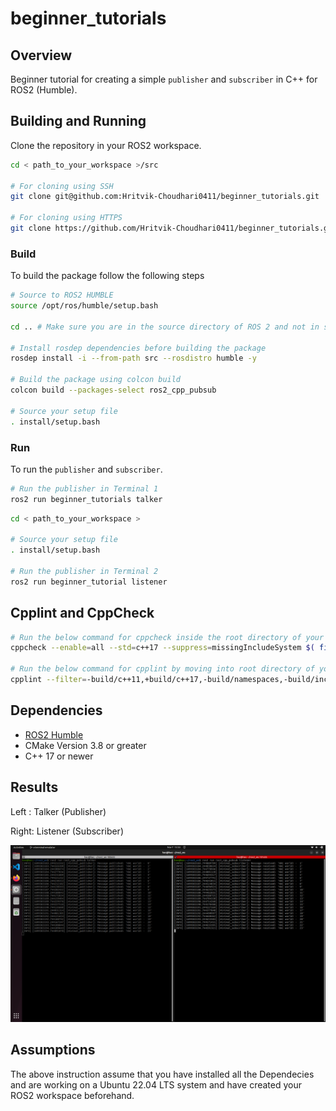 # beginner_tutorials

## Overview

Beginner tutorial for creating a simple `publisher` and `subscriber` in C++ for ROS2 (Humble).

## Building and Running

Clone the repository in your ROS2 workspace.

```sh
cd < path_to_your_workspace >/src

# For cloning using SSH
git clone git@github.com:Hritvik-Choudhari0411/beginner_tutorials.git

# For cloning using HTTPS
git clone https://github.com/Hritvik-Choudhari0411/beginner_tutorials.git
```

### Build

To build the package follow the following steps

```sh
# Source to ROS2 HUMBLE
source /opt/ros/humble/setup.bash

cd .. # Make sure you are in the source directory of ROS 2 and not in src

# Install rosdep dependencies before building the package
rosdep install -i --from-path src --rosdistro humble -y

# Build the package using colcon build
colcon build --packages-select ros2_cpp_pubsub

# Source your setup file
. install/setup.bash
```

### Run

To run the `publisher` and `subscriber`.

```sh
# Run the publisher in Terminal 1
ros2 run beginner_tutorials talker
```

```sh
cd < path_to_your_workspace >

# Source your setup file
. install/setup.bash
 
# Run the publisher in Terminal 2
ros2 run beginner_tutorial listener
```
## Cpplint and CppCheck
```sh
# Run the below command for cppcheck inside the root directory of your workspace
cppcheck --enable=all --std=c++17 --suppress=missingIncludeSystem $( find . -name *.cpp | grep -vE -e "^./build/" ) --check-config > results/cppcheck.txt

# Run the below command for cpplint by moving into root directory of your workspace 
cpplint --filter=-build/c++11,+build/c++17,-build/namespaces,-build/include_order  src/cpp_pubsub/src/*.cpp >  results/cpplint.txt
```

## Dependencies

- [ROS2 Humble](https://docs.ros.org/en/humble/index.html)
- CMake Version 3.8 or greater
- C++ 17 or newer

## Results

Left : Talker (Publisher)

Right: Listener (Subscriber)

![](results/pubsub.png)

## Assumptions

The above instruction assume that you have installed all the Dependecies and are working on a Ubuntu 22.04 LTS system and have created your ROS2 workspace beforehand.

